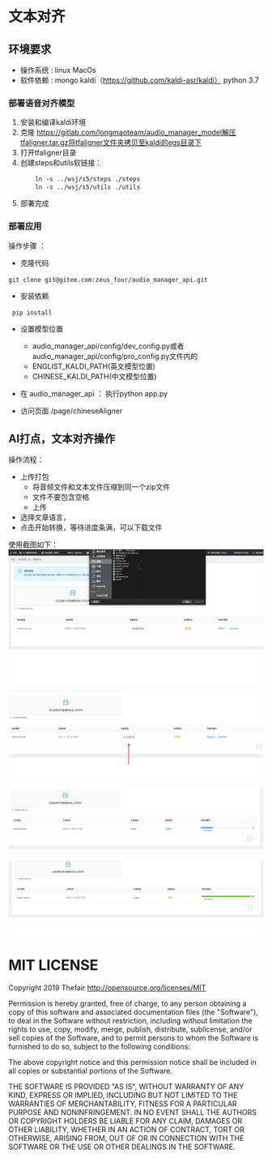 # 文本对齐 

## 环境要求
- 操作系统 : linux MacOs 
- 软件依赖 : mongo kaldi（https://github.com/kaldi-asr/kaldi） 
python 3.7

### 部署语音对齐模型
1. 安装和编译kaldi环境
2. 克隆 https://gitlab.com/longmaoteam/audio_manager_model解压tfaligner.tar.gz将tfaligner文件夹拷贝至kaldi的egs目录下  
3. 打开tfaligner目录  
4. 创建steps和utils软链接：  
    ```shell 
        ln -s ../wsj/s5/steps ./steps
        ln -s ../wsj/s5/utils ./utils
    ```
5. 部署完成

### 部署应用
操作步骤 ： 
- 克隆代码

`
git clone git@gitee.com:zeus_four/audio_manager_api.git
`
- 安装依赖

` 
pip install
`
- 设置模型位置
    - audio_manager_api/config/dev_config.py或者 audio_manager_api/config/pro_config.py文件内的
    - ENGLIST_KALDI_PATH(英文模型位置)
    - CHINESE_KALDI_PATH(中文模型位置)
- 在 audio_manager_api ： 执行python app.py  

- 访问页面 /page/chineseAligner

## AI打点，文本对齐操作
操作流程：
- 上传打包
    - 将音频文件和文本文件压缩到同一个zip文件
    - 文件不要包含空格
    - 上传
- 选择文章语言，
- 点击开始转换，等待进度条满，可以下载文件

使用截图如下：
![avatar](./doc/image/上传.jpg)  

![avatar](./doc/image/选择语言.jpg)

![avatar](./doc/image/装换中.jpg)

![avatar](./doc/image/转换完成.jpg)



# MIT LICENSE

Copyright 2019 Thefair http://opensource.org/licenses/MIT

Permission is hereby granted, free of charge, to any person obtaining a copy of this software and associated documentation files (the "Software"), to deal in the Software without restriction, including without limitation the rights to use, copy, modify, merge, publish, distribute, sublicense, and/or sell copies of the Software, and to permit persons to whom the Software is furnished to do so, subject to the following conditions:

The above copyright notice and this permission notice shall be included in all copies or substantial portions of the Software.

THE SOFTWARE IS PROVIDED "AS IS", WITHOUT WARRANTY OF ANY KIND, EXPRESS OR IMPLIED, INCLUDING BUT NOT LIMITED TO THE WARRANTIES OF MERCHANTABILITY, FITNESS FOR A PARTICULAR PURPOSE AND NONINFRINGEMENT. IN NO EVENT SHALL THE AUTHORS OR COPYRIGHT HOLDERS BE LIABLE FOR ANY CLAIM, DAMAGES OR OTHER LIABILITY, WHETHER IN AN ACTION OF CONTRACT, TORT OR OTHERWISE, ARISING FROM, OUT OF OR IN CONNECTION WITH THE SOFTWARE OR THE USE OR OTHER DEALINGS IN THE SOFTWARE.